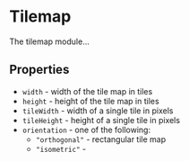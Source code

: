 # Tilemap

The tilemap module...

## Properties

* `width` - width of the tile map in tiles
* `height` - height of the tile map in tiles
* `tileWidth` - width of a single tile in pixels
* `tileHeight` - height of a single tile in pixels
* `orientation` - one of the following:
	* `"orthogonal"` - rectangular tile map 
	* `"isometric"` - 

